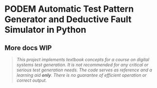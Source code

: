 # PODEM Automatic Test Pattern Generator and Deductive Fault Simulator in Python

## More docs WIP


> *This project implements textbook concepts for a course on digital 
> systems test generation. It is not recommended for any critical or 
> serious test generation needs. The code serves as reference and a 
> learning aid **only**. There is no guarantee of efficient operation
> or correct output.*
